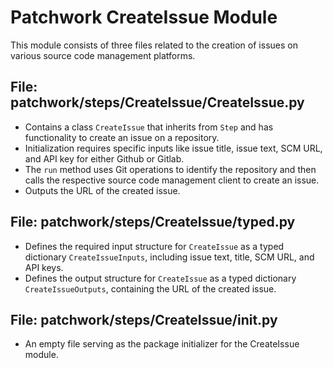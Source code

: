 # Patchwork CreateIssue Module

This module consists of three files related to the creation of issues on various source code management platforms.

## File: patchwork/steps/CreateIssue/CreateIssue.py

- Contains a class `CreateIssue` that inherits from `Step` and has functionality to create an issue on a repository.
- Initialization requires specific inputs like issue title, issue text, SCM URL, and API key for either Github or Gitlab.
- The `run` method uses Git operations to identify the repository and then calls the respective source code management client to create an issue.
- Outputs the URL of the created issue.

## File: patchwork/steps/CreateIssue/typed.py

- Defines the required input structure for `CreateIssue` as a typed dictionary `CreateIssueInputs`, including issue text, title, SCM URL, and API keys.
- Defines the output structure for `CreateIssue` as a typed dictionary `CreateIssueOutputs`, containing the URL of the created issue.

## File: patchwork/steps/CreateIssue/__init__.py

- An empty file serving as the package initializer for the CreateIssue module.